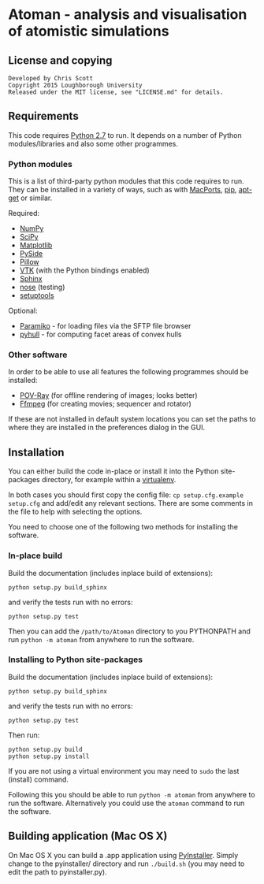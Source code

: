 # Atoman - analysis and visualisation of atomistic simulations

## License and copying

```
Developed by Chris Scott
Copyright 2015 Loughborough University
Released under the MIT license, see "LICENSE.md" for details.
```

## Requirements

This code requires [Python 2.7](http://www.python.org/download/releases/2.7/) to run.  It depends
on a number of Python modules/libraries and also some other programmes.

### Python modules

This is a list of third-party python modules that this code requires to run.  They can be installed
in a variety of ways, such as with [MacPorts](http://www.macports.org/),
[pip](https://pypi.python.org/pypi/pip),
[apt-get](http://en.wikipedia.org/wiki/Advanced_Packaging_Tool) or similar.

Required:

* [NumPy](http://www.numpy.org/)
* [SciPy](http://www.scipy.org/)
* [Matplotlib](http://matplotlib.org/)
* [PySide](https://pypi.python.org/pypi/PySide)
* [Pillow](https://pillow.readthedocs.org/)
* [VTK](http://www.vtk.org/) (with the Python bindings enabled)
* [Sphinx](http://sphinx-doc.org/)
* [nose](https://nose.readthedocs.org/en/latest/) (testing)
* [setuptools](https://pypi.python.org/pypi/setuptools)

Optional:

* [Paramiko](http://www.paramiko.org/) - for loading files via the SFTP file browser
* [pyhull](http://pythonhosted.org/pyhull/) - for computing facet areas of convex hulls

### Other software

In order to be able to use all features the following programmes should be installed:

*   [POV-Ray](http://www.povray.org/) (for offline rendering of images; looks better)
*   [Ffmpeg](https://www.ffmpeg.org/) (for creating movies; sequencer and rotator)

If these are not installed in default system locations you can set the paths to where they are
installed in the preferences dialog in the GUI.

## Installation

You can either build the code in-place or install it into the Python site-packages directory, for
example within a [virtualenv](http://virtualenv.readthedocs.org/en/latest/).

In both cases you should first copy the config file: `cp setup.cfg.example setup.cfg` and add/edit
any relevant sections. There are some comments in the file to help with selecting the options.

You need to choose one of the following two methods for installing the software.

### In-place build

Build the documentation (includes inplace build of extensions):

```
python setup.py build_sphinx
```

and verify the tests run with no errors:

```
python setup.py test
```

Then you can add the `/path/to/Atoman` directory to you PYTHONPATH and run `python -m atoman`
from anywhere to run the software.

### Installing to Python site-packages

Build the documentation (includes inplace build of extensions):

```
python setup.py build_sphinx
```

and verify the tests run with no errors:

```
python setup.py test
```

Then run:

```
python setup.py build
python setup.py install
```

If you are not using a virtual environment you may need to `sudo` the last (install) command.

Following this you should be able to run `python -m atoman` from anywhere to run the software.
Alternatively you could use the `atoman` command to run the software.

## Building application (Mac OS X)

On Mac OS X you can build a .app application using [PyInstaller](http://www.pyinstaller.org/).
Simply change to the pyinstaller/ directory and run `./build.sh` (you may need to edit the path to
pyinstaller.py).
